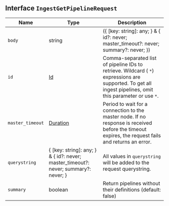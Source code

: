 ## Interface `IngestGetPipelineRequest`

| Name | Type | Description |
| - | - | - |
| `body` | string | ({ [key: string]: any; } & { id?: never; master_timeout?: never; summary?: never; }) | All values in `body` will be added to the request body. |
| `id` | [Id](./Id.md) | Comma-separated list of pipeline IDs to retrieve. Wildcard ( `*`) expressions are supported. To get all ingest pipelines, omit this parameter or use `*`. |
| `master_timeout` | [Duration](./Duration.md) | Period to wait for a connection to the master node. If no response is received before the timeout expires, the request fails and returns an error. |
| `querystring` | { [key: string]: any; } & { id?: never; master_timeout?: never; summary?: never; } | All values in `querystring` will be added to the request querystring. |
| `summary` | boolean | Return pipelines without their definitions (default: false) |
